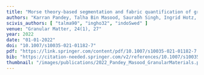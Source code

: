 ```yaml
---
title: "Morse theory-based segmentation and fabric quantification of granular materials"
authors: "Karran Pandey, Talha Bin Masood, Saurabh Singh, Ingrid Hotz, Vijay Natarajan, Tejas G. Murthy"
scivis_authors: [ "talma90", "ingho32", "indoSwed" ]
venue: "Granular Matter, 24(1), 27"
year: 2022
date: "01-01-2022"
doi: "10.1007/s10035-021-01182-7"
pdf: "https://link.springer.com/content/pdf/10.1007/s10035-021-01182-7.pdf"
bib: "https://citation-needed.springer.com/v2/references/10.1007/s10035-021-01182-7?format=bibtex&flavour=citation"
thumbnail: "/images/publications/2022_Pandey_Masood_GranularMaterials.png"
---
```

